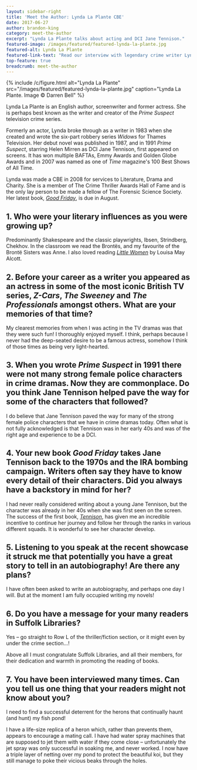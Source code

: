```yaml
---
layout: sidebar-right
title: 'Meet the Author: Lynda La Plante CBE'
date: 2017-06-27
author: brandon-king
category: meet-the-author
excerpt: "Lynda La Plante talks about acting and DCI Jane Tennison."
featured-image: /images/featured/featured-lynda-la-plante.jpg
featured-alt: Lynda La Plante
featured-link-text: "Read our interview with legendary crime writer Lynda La Plante."
top-feature: true
breadcrumb: meet-the-author
---
```


{% include /c/figure.html alt="Lynda La Plante" src="/images/featured/featured-lynda-la-plante.jpg" caption="Lynda La Plante. Image &copy; Darren Bell" %}

Lynda La Plante is an English author, screenwriter and former actress. She is perhaps best known as the writer and creator of the <cite>Prime Suspect</cite> television crime series.

Formerly an actor, Lynda broke through as a writer in 1983 when she created and wrote the six-part robbery series <cite>Widows</cite> for Thames Television. Her debut novel was published in 1987, and in 1991 <cite>Prime Suspect</cite>, starring Helen Mirren as DCI Jane Tennison, first appeared on screens. It has won multiple BAFTAs, Emmy Awards and Golden Globe Awards and in 2007 was named as one of <cite>Time</cite> magazine's 100 Best Shows of All Time.

Lynda was made a CBE in 2008 for services to Literature, Drama and Charity. She is a member of The Crime Thriller Awards Hall of Fame and is the only lay person to be made a fellow of The Forensic Science Society. Her latest book, [<cite>Good Friday</cite>](https://suffolk.spydus.co.uk/cgi-bin/spydus.exe/ENQ/OPAC/BIBENQ?BRN=2195494), is due in August.

## 1. Who were your literary influences as you were growing up?

Predominantly Shakespeare and the classic playwrights, Ibsen, Strindberg, Chekhov. In the classroom we read the Brontës, and my favourite of the Brontë Sisters was Anne. I also loved reading [<cite>Little Women</cite>](https://suffolk.spydus.co.uk/cgi-bin/spydus.exe/ENQ/OPAC/BIBENQ?BRN=1730482) by Louisa May Alcott.

## 2. Before your career as a writer you appeared as an actress in some of the most iconic British TV series, <cite>Z-Cars</cite>, <cite>The Sweeney</cite> and <cite>The Professionals</cite> amongst others. What are your memories of that time?

My clearest memories from when I was acting in the TV dramas was that they were such fun! I thoroughly enjoyed myself. I think, perhaps because I never had the deep-seated desire to be a famous actress, somehow I think of those times as being very light-hearted.

## 3. When you wrote <cite>Prime Suspect</cite> in 1991 there were not many strong female police characters in crime dramas. Now they are commonplace. Do you think Jane Tennison helped pave the way for some of the characters that followed?

I do believe that Jane Tennison paved the way for many of the strong female police characters that we have in crime dramas today. Often what is not fully acknowledged is that Tennison was in her early 40s and was of the right age and experience to be a DCI.

## 4. Your new book <cite>Good Friday</cite> takes Jane Tennison back to the 1970s and the IRA bombing campaign. Writers often say they have to know every detail of their characters. Did you always have a backstory in mind for her?

I had never really considered writing about a young Jane Tennison, but the character was already in her 40s when she was first seen on the screen. The success of the first book, [<cite>Tennison</cite>](https://suffolk.spydus.co.uk/cgi-bin/spydus.exe/ENQ/OPAC/BIBENQ?BRN=1812937), has given me an incredible incentive to continue her journey and follow her through the ranks in various different squads. It is wonderful to see her character develop.

## 5. Listening to you speak at the recent showcase it struck me that potentially you have a great story to tell in an autobiography! Are there any plans?

I have often been asked to write an autobiography, and perhaps one day I will. But at the moment I am fully occupied writing my novels!

## 6. Do you have a message for your many readers in Suffolk Libraries?

Yes – go straight to Row L of the thriller/fiction section, or it might even by under the crime section...!

Above all I must congratulate Suffolk Libraries, and all their members, for their dedication and warmth in promoting the reading of books.

## 7. You have been interviewed many times. Can you tell us one thing that your readers might not know about you?

I need to find a successful deterrent for the herons that continually haunt (and hunt) my fish pond!

I have a life-size replica of a heron which, rather than prevents them, appears to encourage a mating call. I have had water spray machines that are supposed to jet them with water if they come close – unfortunately the jet spray was only successful in soaking me, and never worked. I now have a triple layer of netting over my pond to protect the beautiful koi, but they still manage to poke their vicious beaks through the holes.
